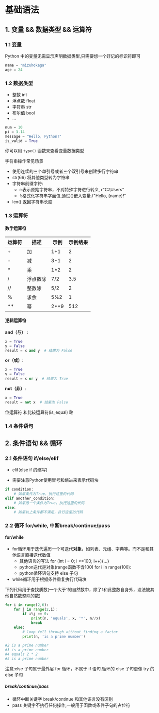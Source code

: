 # 基础语法
## 1. 变量 && 数据类型 && 运算符
### 1.1 变量
Python 中的变量无需显示声明数据类型,只需要想一个好记的标识符即可
```python
name = "mizuhokaga"
age = 24
```
### 1.2 数据类型
- 整数 int
- 浮点数 float
- 字符串 str
- 布尔值 bool 
- ...
```python
num = 10
pi = 3.14
message = "Hello, Python!"
is_valid = True
```

你可以用 `type()` 函数来查看变量数据类型

字符串操作常见场景
- 使用连续的三个单引号或者三个双引号来创建多行字符串
- str(66) 将其他类型转为字符串
- 字符串前缀字符:
    - r:表示原始字符串，不对特殊字符进行转义, r"C:\Users"
    - f:格式化字符串字面值,通过{}嵌入变量.f"Hello, {name}!"
- len() 返回字符串长度

### 1.3 运算符
#### 数学运算符
| 运算符 | 描述 | 示例 | 示例结果|
|-|-|-|-|
| + | 加  | 1+1 |2 |
| - | 减  | 3-1 |2 |
| * | 乘  | 1*2 |2 |
| / |  浮点数除 | 7/2 |3.5 |
| // | 整数除 | 5/2 |2 |
| % | 求余 | 5%2 |1 |
| ** | 幂 | 2**9 |512 |

#### 逻辑运算符
**and（与）** :
```python
x = True
y = False
result = x and y  # 结果为 False
```

**or（或）**:
```python
x = True
y = False
result = x or y  # 结果为 True
```

**not（非）**:
```python
x = True
result = not x  # 结果为 False
```

位运算符 和比较运算符(is_equal) 略
### 1.4 条件语句

## 2. 条件语句 && 循环
### 2.1 条件语句 if/else/elif
- elif(else if 的缩写) 

- 需要注意Python使用冒号和缩进来表示代码块

```python
if condition:
    # 如果条件为True，执行这里的代码
elif another_condition:
    # 如果另一个条件为True，执行这里的代码
else:
    # 如果以上条件都不满足，执行这里的代码
```
### 2.2 循环 for/while, 中断break/continue/pass 
#### for/while
- for循环用于迭代遍历一个可迭代**对象**，如列表、元组、字典等。而不是和其他语言直接迭代数值
    - 其他语言的写法 for (int i = 0; i <=100; i++){...}
    - python迭代是对象(range函数不含100) for i in range(100):
    - python循环语句支持 else 子句
- while循环用于根据条件重复执行代码块

下列代码用于查找质数(一个大于1的自然数中，除了1和此整数自身外，没法被其他自然数整除的数)
```python
for i in range(2,6):
    for j in range(2,i):
        if i%j == 0:
            print(n, 'equals', x, '*', n//x)
            break
    else:
        # loop fell through without finding a factor
        print(n, 'is a prime number')

#2 is a prime number
#3 is a prime number
#4 equals 2 * 2
#5 is a prime number
```
注意:else 子句属于最外层 for 循环，不属于 if 语句.循环的 else 子句更像 try 的 else 子句

#####  break/continue/pass
- 循环中断关键字 break/continue 和其他语言没有区别
- pass 关键字不执行任何操作,一般用于函数或条件子句的占位符